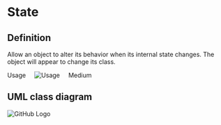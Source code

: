 # State

## Definition

Allow an object to alter its behavior when its internal state changes. The object will appear to change its class.

Usage     ![Usage](../../../docs/Pictures/Usage3.png)     Medium

## UML class diagram

![GitHub Logo](../../../docs/Pictures/DesignPatterns/state.gif)
